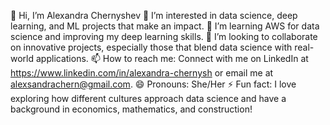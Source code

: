 👋 Hi, I’m Alexandra Chernyshev
👀 I’m interested in data science, deep learning, and ML projects that make an impact.
🌱 I’m learning AWS for data science and improving my deep learning skills.
💞️ I’m looking to collaborate on innovative projects, especially those that blend data science with real-world applications.
📫 How to reach me: Connect with me on LinkedIn at https://www.linkedin.com/in/alexandra-chernysh or email me at alexsandrachern@gmail.com.
😄 Pronouns: She/Her
⚡ Fun fact: I love exploring how different cultures approach data science and have a background in economics, mathematics, and construction!

<!---
AlexaChernysh/AlexaChernysh is a ✨ special ✨ repository because its `README.md` (this file) appears on your GitHub profile.
You can click the Preview link to take a look at your changes.
--->
